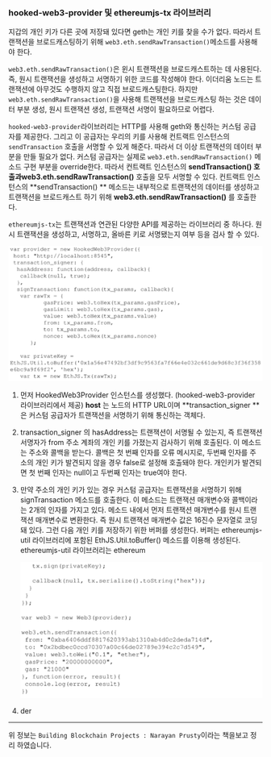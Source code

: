 ### hooked-web3-provider 및 ethereumjs-tx 라이브러리

지갑의 개인 키가 다른 곳에 저장돼 있다면 geth는 개인 키를 찾을 수가 없다. 따라서 트랜잭션을 브로드캐스팅하기 위해 `web3.eth.sendRawTransaction()`메소드를 사용해야 한다.

`web3.eth.sendRawTransaction()`은 윈시 트랜잭션을 브로드캐스트하는 데 사용된다. 즉, 원시 트랜잭션을 생성하고 서명하기 위한 코드를 작성해야 한다. 이더리움 노드는 트랜잭션에 아무것도 수행하지 않고 직접 브로드캐스팅한다. 하지만 `web3.eth.sendRawTransaction()`을 사용해 트랜잭션을 브로드캐스팅 하는 것은 데이터 부분 생성, 원시 트랜잭션 생성, 트랜잭션 서명이 필요하므로 어렵다.

[^Raw Transaction]: 원시 트랜잭션

`hooked-web3-provider`라이브러리는 HTTP를 사용해 geth와 통신하는 커스텀 공급자를 제공한다. 그리고 이 공급자는 우리의 키를 사용해 컨트랙트 인스턴스의 `sendTransaction` 호출을 서명할 수 있게 해준다. 따라서 더 이상 트랜잭션의 데이터 부분을 만들 필요가 없다. 커스텀 공급자는 실제로 `web3.eth.sendRawTransaction()` 메소드 구현 부분을 override한다. 따라서 컨트랙트 인스턴스의 **sendTransaction() **호출과**web3.eth.sendRawTransaction()** 호출을 모두 서명할 수 있다. 컨트랙트 인스턴스의  **sendTransaction() ** 메소드는 내부적으로 트랜잭션의 데이터를 생성하고 트랜잭션을 브로드캐스트 하기 위해 **web3.eth.sendRawTransaction()** 를 호출한다.

`ethereumjs-tx`는 트랜잭션과 연관된 다양한 API를 제공하는 라이브러리 중 하나다. 원시 트랜잭션을 생성하고, 서명하고, 올바른 키로 서명됐는지 여부 등을 검사 할 수 있다.

<img src = "..\img\HookedWeb3Provider.png">

1. 먼저 HookedWeb3Provider 인스턴스를 생성했다. (hooked-web3-provider 라이브러리에서 제공) **host** 는 노드의 HTTP URL이며 **transaction_signer **은 커스텀 공급자가 트랜잭션을 서명하기 위해 통신하는 객체다.

2. transaction_signer 의 hasAddress는 트랜잭션이 서명될 수 있는지, 즉 트랜잭션 서명자가 from 주소 계좌의 개인 키를 가졌는지 검사하기 위해  호출된다. 이 메소드는 주소와 콜백을 받는다. 콜백은 첫 번째 인자를 오류 메시지로, 두번째 인자를 주소의 개인 키가 발견되지 않을 경우 false로 설정해 호출돼야 한다. 개인키가 발견되면 첫 번째 인자는 null이고 두번째 인자는 true여야 한다.

3. 만약 주소의 개인 키가 있는 경우 커스텀 공급자는 트랜잭션을 서명하기 위해 signTransaction 메소드를 호출한다. 이 메소드는 트랜잭션 매개변수와 콜백이라는 2개의 인자를 가지고 있다. 메소드 내에서 먼저 트랜잭션 매개변수를 원시 트랜잭션 매개변수로 변환한다. 즉 원시 트랜잭션 매개변수 값은 16진수 문자열로 코딩돼 있다. 그런 다음 개인 키를 저장하기 위한 버퍼를 생성한다. 버퍼는 ethereumjs-util 라이브러리에 포함된 EthJS.Util.toBuffer() 메소드를 이용해 생성된다. ethereumjs-util 라이브러리는 ethereum

   <img src = "..\img\HookedWeb3Provider2.png"> 

4. der

---

위 정보는 `Building Blockchain Projects : Narayan Prusty`이라는 책을보고 정리 하였습니다. 